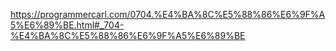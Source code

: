 https://programmercarl.com/0704.%E4%BA%8C%E5%88%86%E6%9F%A5%E6%89%BE.html#_704-%E4%BA%8C%E5%88%86%E6%9F%A5%E6%89%BE